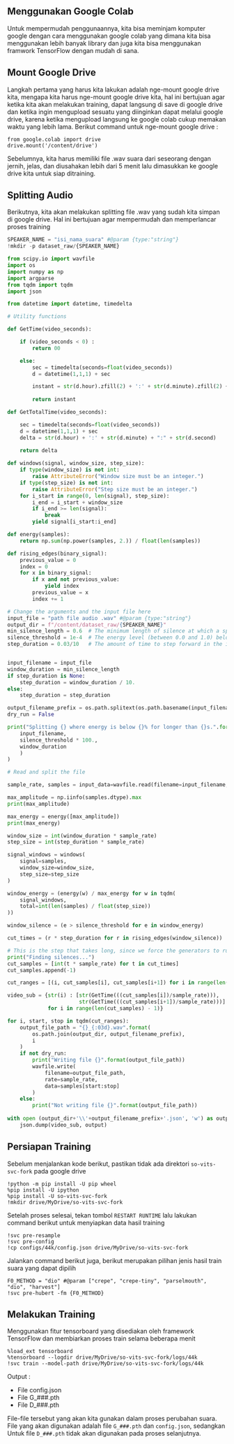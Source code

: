 ## Menggunakan Google Colab
Untuk mempermudah penggunaannya, kita bisa meminjam komputer google dengan cara menggunakan google colab yang dimana kita bisa menggunakan lebih banyak library dan juga kita bisa menggunakan framwork TensorFlow dengan mudah di sana.
## Mount Google Drive
Langkah pertama yang harus kita lakukan adalah nge-mount google drive kita, mengapa kita harus nge-mount google drive kita, hal ini bertujuan agar ketika kita akan melakukan training, dapat langsung di save di google drive dan ketika ingin mengupload sesuatu yang diinginkan dapat melalui google drive, karena ketika mengupload langsung ke google colab cukup memakan waktu yang lebih lama.
Berikut command untuk nge-mount google drive :
```
from google.colab import drive
drive.mount('/content/drive')
```
Sebelumnya, kita harus memiliki file .wav suara dari seseorang dengan jernih, jelas, dan diusahakan lebih dari 5 menit lalu dimasukkan ke google drive kita untuk siap ditraining.
## Splitting Audio
Berikutnya, kita akan melakukan splitting file .wav yang sudah kita simpan di google drive. Hal ini bertujuan agar mempermudah dan memperlancar proses training
```py
SPEAKER_NAME = "isi_nama_suara" #@param {type:"string"}
!mkdir -p dataset_raw/{SPEAKER_NAME}
```
```py
from scipy.io import wavfile
import os
import numpy as np
import argparse
from tqdm import tqdm
import json

from datetime import datetime, timedelta

# Utility functions

def GetTime(video_seconds):

    if (video_seconds < 0) :
        return 00

    else:
        sec = timedelta(seconds=float(video_seconds))
        d = datetime(1,1,1) + sec

        instant = str(d.hour).zfill(2) + ':' + str(d.minute).zfill(2) + ':' + str(d.second).zfill(2) + str('.001')
    
        return instant

def GetTotalTime(video_seconds):

    sec = timedelta(seconds=float(video_seconds))
    d = datetime(1,1,1) + sec
    delta = str(d.hour) + ':' + str(d.minute) + ":" + str(d.second)
    
    return delta

def windows(signal, window_size, step_size):
    if type(window_size) is not int:
        raise AttributeError("Window size must be an integer.")
    if type(step_size) is not int:
        raise AttributeError("Step size must be an integer.")
    for i_start in range(0, len(signal), step_size):
        i_end = i_start + window_size
        if i_end >= len(signal):
            break
        yield signal[i_start:i_end]

def energy(samples):
    return np.sum(np.power(samples, 2.)) / float(len(samples))

def rising_edges(binary_signal):
    previous_value = 0
    index = 0
    for x in binary_signal:
        if x and not previous_value:
            yield index
        previous_value = x
        index += 1

# Change the arguments and the input file here
input_file = "path file audio .wav" #@param {type:"string"}
output_dir = f"/content/dataset_raw/{SPEAKER_NAME}"
min_silence_length = 0.6  # The minimum length of silence at which a split may occur [seconds]. Defaults to 3 seconds.
silence_threshold = 1e-4  # The energy level (between 0.0 and 1.0) below which the signal is regarded as silent.
step_duration = 0.03/10   # The amount of time to step forward in the input file after calculating energy. Smaller value = slower, but more accurate silence detection. Larger value = faster, but might miss some split opportunities. Defaults to (min-silence-length / 10.).


input_filename = input_file
window_duration = min_silence_length
if step_duration is None:
    step_duration = window_duration / 10.
else:
    step_duration = step_duration

output_filename_prefix = os.path.splitext(os.path.basename(input_filename))[0]
dry_run = False

print("Splitting {} where energy is below {}% for longer than {}s.".format(
    input_filename,
    silence_threshold * 100.,
    window_duration
    )
)

# Read and split the file

sample_rate, samples = input_data=wavfile.read(filename=input_filename, mmap=True)

max_amplitude = np.iinfo(samples.dtype).max
print(max_amplitude)

max_energy = energy([max_amplitude])
print(max_energy)

window_size = int(window_duration * sample_rate)
step_size = int(step_duration * sample_rate)

signal_windows = windows(
    signal=samples,
    window_size=window_size,
    step_size=step_size
)

window_energy = (energy(w) / max_energy for w in tqdm(
    signal_windows,
    total=int(len(samples) / float(step_size))
))

window_silence = (e > silence_threshold for e in window_energy)

cut_times = (r * step_duration for r in rising_edges(window_silence))

# This is the step that takes long, since we force the generators to run.
print("Finding silences...")
cut_samples = [int(t * sample_rate) for t in cut_times]
cut_samples.append(-1)

cut_ranges = [(i, cut_samples[i], cut_samples[i+1]) for i in range(len(cut_samples) - 1)]

video_sub = {str(i) : [str(GetTime(((cut_samples[i])/sample_rate))), 
                       str(GetTime(((cut_samples[i+1])/sample_rate)))] 
             for i in range(len(cut_samples) - 1)}

for i, start, stop in tqdm(cut_ranges):
    output_file_path = "{}_{:03d}.wav".format(
        os.path.join(output_dir, output_filename_prefix),
        i
    )
    if not dry_run:
        print("Writing file {}".format(output_file_path))
        wavfile.write(
            filename=output_file_path,
            rate=sample_rate,
            data=samples[start:stop]
        )
    else:
        print("Not writing file {}".format(output_file_path))
        
with open (output_dir+'\\'+output_filename_prefix+'.json', 'w') as output:
    json.dump(video_sub, output)
```

## Persiapan Training
Sebelum menjalankan kode berikut, pastikan tidak ada direktori `so-vits-svc-fork` pada google drive
```
!python -m pip install -U pip wheel
%pip install -U ipython
%pip install -U so-vits-svc-fork
!mkdir drive/MyDrive/so-vits-svc-fork
```
Setelah proses selesai, tekan tombol `RESTART RUNTIME` lalu lakukan command berikut untuk menyiapkan data hasil training
```
!svc pre-resample
!svc pre-config
!cp configs/44k/config.json drive/MyDrive/so-vits-svc-fork
```
Jalankan command berikut juga, berikut merupakan pilihan jenis hasil train suara yang dapat dipilih
```
F0_METHOD = "dio" #@param ["crepe", "crepe-tiny", "parselmouth", "dio", "harvest"]
!svc pre-hubert -fm {F0_METHOD}
```

## Melakukan Training
Menggunakan fitur tensorboard yang disediakan oleh framework TensorFlow dan membiarkan proses train selama beberapa menit
```
%load_ext tensorboard
%tensorboard --logdir drive/MyDrive/so-vits-svc-fork/logs/44k
!svc train --model-path drive/MyDrive/so-vits-svc-fork/logs/44k
```
Output :
- File config.json
- File G_###.pth
- File D_###.pth

File-file tersebut yang akan kita gunakan dalam proses perubahan suara. File yang akan digunakan adalah file `G_###.pth` dan `config.json`, sedangkan Untuk file `D_###.pth` tidak akan digunakan pada proses selanjutnya.
